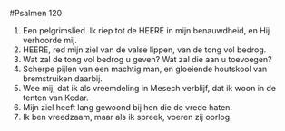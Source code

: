 #Psalmen 120
1. Een pelgrimslied. Ik riep tot de HEERE in mijn benauwdheid, en Hij verhoorde mij. 
2. HEERE, red mijn ziel van de valse lippen, van de tong vol bedrog. 
3. Wat zal de tong vol bedrog u geven? Wat zal die aan u toevoegen? 
4. Scherpe pijlen van een machtig man, en gloeiende houtskool van bremstruiken daarbij. 
5. Wee mij, dat ik als vreemdeling in Mesech verblijf, dat ik woon in de tenten van Kedar. 
6. Mijn ziel heeft lang gewoond bij hen die de vrede haten. 
7. Ik ben vreedzaam, maar als ik spreek, voeren zij oorlog.
